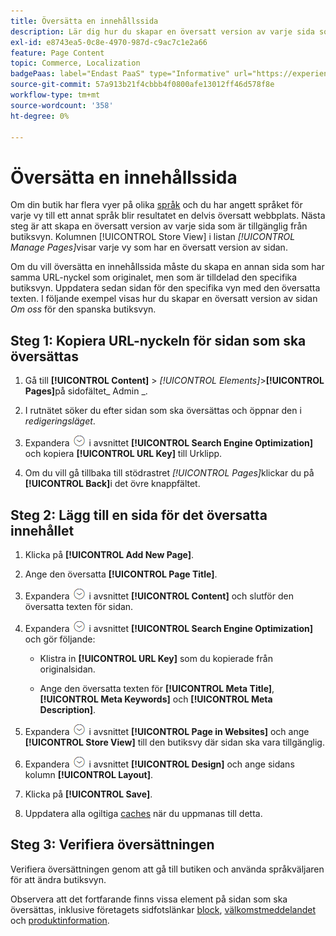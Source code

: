```yaml
---
title: Översätta en innehållssida
description: Lär dig hur du skapar en översatt version av varje sida som är tillgänglig från den specifika butiksvyn.
exl-id: e8743ea5-0c8e-4970-987d-c9ac7c1e2a66
feature: Page Content
topic: Commerce, Localization
badgePaas: label="Endast PaaS" type="Informative" url="https://experienceleague.adobe.com/sv/docs/commerce/user-guides/product-solutions" tooltip="Gäller endast Adobe Commerce i molnprojekt (Adobe-hanterad PaaS-infrastruktur) och lokala projekt."
source-git-commit: 57a913b21f4cbbb4f0800afe13012ff46d578f8e
workflow-type: tm+mt
source-wordcount: '358'
ht-degree: 0%

---
```


# Översätta en innehållssida

Om din butik har flera vyer på olika [språk](../stores-purchase/store-localize.md) och du har angett språket för varje vy till ett annat språk blir resultatet en delvis översatt webbplats. Nästa steg är att skapa en översatt version av varje sida som är tillgänglig från butiksvyn. Kolumnen [!UICONTROL Store View] i listan _[!UICONTROL Manage Pages]_&#x200B;visar varje vy som har en översatt version av sidan.

Om du vill översätta en innehållssida måste du skapa en annan sida som har samma URL-nyckel som originalet, men som är tilldelad den specifika butiksvyn. Uppdatera sedan sidan för den specifika vyn med den översatta texten. I följande exempel visas hur du skapar en översatt version av sidan _Om oss_ för den spanska butiksvyn.

## Steg 1: Kopiera URL-nyckeln för sidan som ska översättas

1. Gå till **[!UICONTROL Content]** > _[!UICONTROL Elements]_>**[!UICONTROL Pages]**&#x200B;på sidofältet_ Admin _.

1. I rutnätet söker du efter sidan som ska översättas och öppnar den i _redigeringsläget_.

1. Expandera ![Expansionsväljaren](../assets/icon-display-expand.png) i avsnittet **[!UICONTROL Search Engine Optimization]** och kopiera **[!UICONTROL URL Key]** till Urklipp.

1. Om du vill gå tillbaka till stödrastret _[!UICONTROL Pages]_&#x200B;klickar du på&#x200B;**[!UICONTROL Back]**&#x200B;i det övre knappfältet.

## Steg 2: Lägg till en sida för det översatta innehållet

1. Klicka på **[!UICONTROL Add New Page]**.

1. Ange den översatta **[!UICONTROL Page Title]**.

1. Expandera ![Expansionsväljaren](../assets/icon-display-expand.png) i avsnittet **[!UICONTROL Content]** och slutför den översatta texten för sidan.

1. Expandera ![Expansionsväljaren](../assets/icon-display-expand.png) i avsnittet **[!UICONTROL Search Engine Optimization]** och gör följande:

   - Klistra in **[!UICONTROL URL Key]** som du kopierade från originalsidan.

   - Ange den översatta texten för **[!UICONTROL Meta Title]**, **[!UICONTROL Meta Keywords]** och **[!UICONTROL Meta Description]**.

1. Expandera ![Expansionsväljaren](../assets/icon-display-expand.png) i avsnittet **[!UICONTROL Page in Websites]** och ange **[!UICONTROL Store View]** till den butiksvy där sidan ska vara tillgänglig.

1. Expandera ![Expansionsväljaren](../assets/icon-display-expand.png) i avsnittet **[!UICONTROL Design]** och ange sidans kolumn **[!UICONTROL Layout]**.

1. Klicka på **[!UICONTROL Save]**.

1. Uppdatera alla ogiltiga [caches](../systems/cache-management.md) när du uppmanas till detta.

## Steg 3: Verifiera översättningen

Verifiera översättningen genom att gå till butiken och använda språkväljaren för att ändra butiksvyn.

Observera att det fortfarande finns vissa element på sidan som ska översättas, inklusive företagets sidfotslänkar [block](block-add.md), [välkomstmeddelandet](../getting-started/storefront-branding.md#change-the-welcome-message) och [produktinformation](../stores-purchase/store-localize.md#localize-products).

